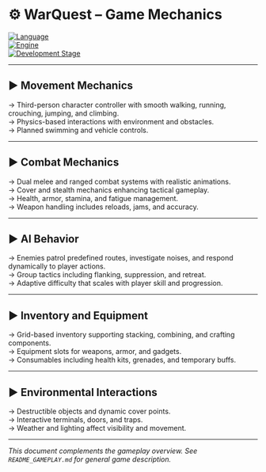 # ⚙️ WarQuest – Game Mechanics

[![Language](https://img.shields.io/badge/Language-C%23-blue.svg?style=flat)](https://learn.microsoft.com/en-us/dotnet/csharp/)  
[![Engine](https://img.shields.io/badge/Engine-Unity_2022.3LTS-blue?style=flat&logo=unity)]()  
[![Development Stage](https://img.shields.io/badge/Status-In%20Development-orange?style=flat)]()

---

## ▶️ Movement Mechanics

→ Third-person character controller with smooth walking, running, crouching, jumping, and climbing.  
→ Physics-based interactions with environment and obstacles.  
→ Planned swimming and vehicle controls.

---

## ▶️ Combat Mechanics

→ Dual melee and ranged combat systems with realistic animations.  
→ Cover and stealth mechanics enhancing tactical gameplay.  
→ Health, armor, stamina, and fatigue management.  
→ Weapon handling includes reloads, jams, and accuracy.

---

## ▶️ AI Behavior

→ Enemies patrol predefined routes, investigate noises, and respond dynamically to player actions.  
→ Group tactics including flanking, suppression, and retreat.  
→ Adaptive difficulty that scales with player skill and progression.

---

## ▶️ Inventory and Equipment

→ Grid-based inventory supporting stacking, combining, and crafting components.  
→ Equipment slots for weapons, armor, and gadgets.  
→ Consumables including health kits, grenades, and temporary buffs.

---

## ▶️ Environmental Interactions

→ Destructible objects and dynamic cover points.  
→ Interactive terminals, doors, and traps.  
→ Weather and lighting affect visibility and movement.

---

*This document complements the gameplay overview. See `README_GAMEPLAY.md` for general game description.*
